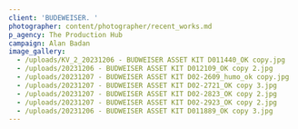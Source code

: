 ```yaml
---
client: 'BUDEWEISER. '
photographer: content/photographer/recent_works.md
p_agency: The Production Hub
campaign: Alan Badan
image_gallery:
  - /uploads/KV_2_20231206 - BUDWEISER ASSET KIT D011440_OK copy.jpg
  - /uploads/20231206 - BUDWEISER ASSET KIT D012109_OK copy 2.jpg
  - /uploads/20231207 - BUDWEISER ASSET KIT D02-2609_humo_ok copy.jpg
  - /uploads/20231207 - BUDWEISER ASSET KIT D02-2721_OK copy 3.jpg
  - /uploads/20231207 - BUDWEISER ASSET KIT D02-2823_OK copy 2.jpg
  - /uploads/20231207 - BUDWEISER ASSET KIT D02-2923_OK copy 2.jpg
  - /uploads/20231206 - BUDWEISER ASSET KIT D011889_OK copy 3.jpg
---
```


